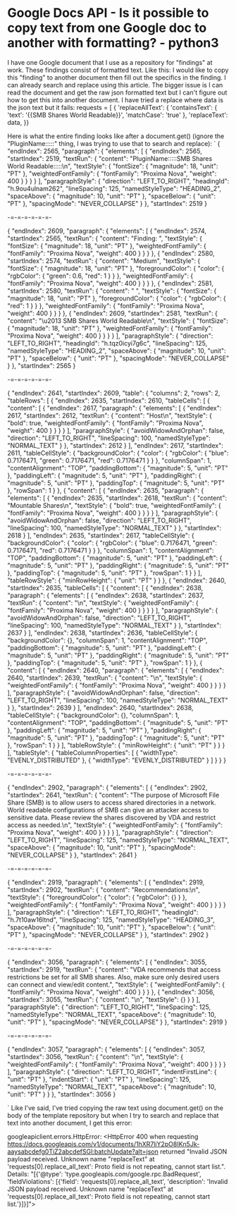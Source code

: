 
# Google Docs API - Is it possible to copy text from one Google doc to another with formatting? - python3

I have one Google document that I use as a repository for "findings" at work. These findings consist of formatted text. Like this: 
I would like to copy this "finding" to another document then fill out the specifics in the finding. I can already search and replace using this article.
The bigger issue is I can read the document and get the raw json formatted text but I can't figure out how to get this into another document. I have tried a replace where data is the json text but it fails:
requests = [
            {
                'replaceAllText': {
                    'containsText': {
                        'text': '{{SMB Shares World Readable}}',
                        'matchCase': 'true'
                    },
                    'replaceText': data,
                }}

Here is what the entire finding looks like after a document.get() (ignore the "PluginName:::::" thing, I was trying to use that to search and replace):
`
{
    "endIndex": 2565,
    "paragraph": {
        "elements": [
            {
                "endIndex": 2565,
                "startIndex": 2519,
                "textRun": {
                    "content": "PluginName:::::SMB Shares World Readable:::::\n",
                    "textStyle": {
                        "fontSize": {
                            "magnitude": 18,
                            "unit": "PT"
                        },
                        "weightedFontFamily": {
                            "fontFamily": "Proxima Nova",
                            "weight": 400
                        }
                    }
                }
            }
        ],
        "paragraphStyle": {
            "direction": "LEFT_TO_RIGHT",
            "headingId": "h.9ou4ulnam262",
            "lineSpacing": 125,
            "namedStyleType": "HEADING_2",
            "spaceAbove": {
                "magnitude": 10,
                "unit": "PT"
            },
            "spaceBelow": {
                "unit": "PT"
            },
            "spacingMode": "NEVER_COLLAPSE"
        }
    },
    "startIndex": 2519
}

-=-=-=-=-=-=-

{
    "endIndex": 2609,
    "paragraph": {
        "elements": [
            {
                "endIndex": 2574,
                "startIndex": 2565,
                "textRun": {
                    "content": "Finding: ",
                    "textStyle": {
                        "fontSize": {
                            "magnitude": 18,
                            "unit": "PT"
                        },
                        "weightedFontFamily": {
                            "fontFamily": "Proxima Nova",
                            "weight": 400
                        }
                    }
                }
            },
            {
                "endIndex": 2580,
                "startIndex": 2574,
                "textRun": {
                    "content": "Medium",
                    "textStyle": {
                        "fontSize": {
                            "magnitude": 18,
                            "unit": "PT"
                        },
                        "foregroundColor": {
                            "color": {
                                "rgbColor": {
                                    "green": 0.6,
                                    "red": 1
                                }
                            }
                        },
                        "weightedFontFamily": {
                            "fontFamily": "Proxima Nova",
                            "weight": 400
                        }
                    }
                }
            },
            {
                "endIndex": 2581,
                "startIndex": 2580,
                "textRun": {
                    "content": " ",
                    "textStyle": {
                        "fontSize": {
                            "magnitude": 18,
                            "unit": "PT"
                        },
                        "foregroundColor": {
                            "color": {
                                "rgbColor": {
                                    "red": 1
                                }
                            }
                        },
                        "weightedFontFamily": {
                            "fontFamily": "Proxima Nova",
                            "weight": 400
                        }
                    }
                }
            },
            {
                "endIndex": 2609,
                "startIndex": 2581,
                "textRun": {
                    "content": "\u2013 SMB Shares World Readable\n",
                    "textStyle": {
                        "fontSize": {
                            "magnitude": 18,
                            "unit": "PT"
                        },
                        "weightedFontFamily": {
                            "fontFamily": "Proxima Nova",
                            "weight": 400
                        }
                    }
                }
            }
        ],
        "paragraphStyle": {
            "direction": "LEFT_TO_RIGHT",
            "headingId": "h.tqz0icyi7g6c",
            "lineSpacing": 125,
            "namedStyleType": "HEADING_2",
            "spaceAbove": {
                "magnitude": 10,
                "unit": "PT"
            },
            "spaceBelow": {
                "unit": "PT"
            },
            "spacingMode": "NEVER_COLLAPSE"
        }
    },
    "startIndex": 2565
}

-=-=-=-=-=-=-

{
    "endIndex": 2641,
    "startIndex": 2609,
    "table": {
        "columns": 2,
        "rows": 2,
        "tableRows": [
            {
                "endIndex": 2635,
                "startIndex": 2610,
                "tableCells": [
                    {
                        "content": [
                            {
                                "endIndex": 2617,
                                "paragraph": {
                                    "elements": [
                                        {
                                            "endIndex": 2617,
                                            "startIndex": 2612,
                                            "textRun": {
                                                "content": "Host\n",
                                                "textStyle": {
                                                    "bold": true,
                                                    "weightedFontFamily": {
                                                        "fontFamily": "Proxima Nova",
                                                        "weight": 400
                                                    }
                                                }
                                            }
                                        }
                                    ],
                                    "paragraphStyle": {
                                        "avoidWidowAndOrphan": false,
                                        "direction": "LEFT_TO_RIGHT",
                                        "lineSpacing": 100,
                                        "namedStyleType": "NORMAL_TEXT"
                                    }
                                },
                                "startIndex": 2612
                            }
                        ],
                        "endIndex": 2617,
                        "startIndex": 2611,
                        "tableCellStyle": {
                            "backgroundColor": {
                                "color": {
                                    "rgbColor": {
                                        "blue": 0.7176471,
                                        "green": 0.7176471,
                                        "red": 0.7176471
                                    }
                                }
                            },
                            "columnSpan": 1,
                            "contentAlignment": "TOP",
                            "paddingBottom": {
                                "magnitude": 5,
                                "unit": "PT"
                            },
                            "paddingLeft": {
                                "magnitude": 5,
                                "unit": "PT"
                            },
                            "paddingRight": {
                                "magnitude": 5,
                                "unit": "PT"
                            },
                            "paddingTop": {
                                "magnitude": 5,
                                "unit": "PT"
                            },
                            "rowSpan": 1
                        }
                    },
                    {
                        "content": [
                            {
                                "endIndex": 2635,
                                "paragraph": {
                                    "elements": [
                                        {
                                            "endIndex": 2635,
                                            "startIndex": 2618,
                                            "textRun": {
                                                "content": "Mountable Shares\n",
                                                "textStyle": {
                                                    "bold": true,
                                                    "weightedFontFamily": {
                                                        "fontFamily": "Proxima Nova",
                                                        "weight": 400
                                                    }
                                                }
                                            }
                                        }
                                    ],
                                    "paragraphStyle": {
                                        "avoidWidowAndOrphan": false,
                                        "direction": "LEFT_TO_RIGHT",
                                        "lineSpacing": 100,
                                        "namedStyleType": "NORMAL_TEXT"
                                    }
                                },
                                "startIndex": 2618
                            }
                        ],
                        "endIndex": 2635,
                        "startIndex": 2617,
                        "tableCellStyle": {
                            "backgroundColor": {
                                "color": {
                                    "rgbColor": {
                                        "blue": 0.7176471,
                                        "green": 0.7176471,
                                        "red": 0.7176471
                                    }
                                }
                            },
                            "columnSpan": 1,
                            "contentAlignment": "TOP",
                            "paddingBottom": {
                                "magnitude": 5,
                                "unit": "PT"
                            },
                            "paddingLeft": {
                                "magnitude": 5,
                                "unit": "PT"
                            },
                            "paddingRight": {
                                "magnitude": 5,
                                "unit": "PT"
                            },
                            "paddingTop": {
                                "magnitude": 5,
                                "unit": "PT"
                            },
                            "rowSpan": 1
                        }
                    }
                ],
                "tableRowStyle": {
                    "minRowHeight": {
                        "unit": "PT"
                    }
                }
            },
            {
                "endIndex": 2640,
                "startIndex": 2635,
                "tableCells": [
                    {
                        "content": [
                            {
                                "endIndex": 2638,
                                "paragraph": {
                                    "elements": [
                                        {
                                            "endIndex": 2638,
                                            "startIndex": 2637,
                                            "textRun": {
                                                "content": "\n",
                                                "textStyle": {
                                                    "weightedFontFamily": {
                                                        "fontFamily": "Proxima Nova",
                                                        "weight": 400
                                                    }
                                                }
                                            }
                                        }
                                    ],
                                    "paragraphStyle": {
                                        "avoidWidowAndOrphan": false,
                                        "direction": "LEFT_TO_RIGHT",
                                        "lineSpacing": 100,
                                        "namedStyleType": "NORMAL_TEXT"
                                    }
                                },
                                "startIndex": 2637
                            }
                        ],
                        "endIndex": 2638,
                        "startIndex": 2636,
                        "tableCellStyle": {
                            "backgroundColor": {},
                            "columnSpan": 1,
                            "contentAlignment": "TOP",
                            "paddingBottom": {
                                "magnitude": 5,
                                "unit": "PT"
                            },
                            "paddingLeft": {
                                "magnitude": 5,
                                "unit": "PT"
                            },
                            "paddingRight": {
                                "magnitude": 5,
                                "unit": "PT"
                            },
                            "paddingTop": {
                                "magnitude": 5,
                                "unit": "PT"
                            },
                            "rowSpan": 1
                        }
                    },
                    {
                        "content": [
                            {
                                "endIndex": 2640,
                                "paragraph": {
                                    "elements": [
                                        {
                                            "endIndex": 2640,
                                            "startIndex": 2639,
                                            "textRun": {
                                                "content": "\n",
                                                "textStyle": {
                                                    "weightedFontFamily": {
                                                        "fontFamily": "Proxima Nova",
                                                        "weight": 400
                                                    }
                                                }
                                            }
                                        }
                                    ],
                                    "paragraphStyle": {
                                        "avoidWidowAndOrphan": false,
                                        "direction": "LEFT_TO_RIGHT",
                                        "lineSpacing": 100,
                                        "namedStyleType": "NORMAL_TEXT"
                                    }
                                },
                                "startIndex": 2639
                            }
                        ],
                        "endIndex": 2640,
                        "startIndex": 2638,
                        "tableCellStyle": {
                            "backgroundColor": {},
                            "columnSpan": 1,
                            "contentAlignment": "TOP",
                            "paddingBottom": {
                                "magnitude": 5,
                                "unit": "PT"
                            },
                            "paddingLeft": {
                                "magnitude": 5,
                                "unit": "PT"
                            },
                            "paddingRight": {
                                "magnitude": 5,
                                "unit": "PT"
                            },
                            "paddingTop": {
                                "magnitude": 5,
                                "unit": "PT"
                            },
                            "rowSpan": 1
                        }
                    }
                ],
                "tableRowStyle": {
                    "minRowHeight": {
                        "unit": "PT"
                    }
                }
            }
        ],
        "tableStyle": {
            "tableColumnProperties": [
                {
                    "widthType": "EVENLY_DISTRIBUTED"
                },
                {
                    "widthType": "EVENLY_DISTRIBUTED"
                }
            ]
        }
    }
}

-=-=-=-=-=-=-

{
    "endIndex": 2902,
    "paragraph": {
        "elements": [
            {
                "endIndex": 2902,
                "startIndex": 2641,
                "textRun": {
                    "content": "The purpose of Microsoft File Share (SMB) is to allow users to access shared directories in a network. World readable configurations of SMB can give an attacker access to sensitive data. Please review the shares discovered by VDA and restrict access as needed.\n",
                    "textStyle": {
                        "weightedFontFamily": {
                            "fontFamily": "Proxima Nova",
                            "weight": 400
                        }
                    }
                }
            }
        ],
        "paragraphStyle": {
            "direction": "LEFT_TO_RIGHT",
            "lineSpacing": 125,
            "namedStyleType": "NORMAL_TEXT",
            "spaceAbove": {
                "magnitude": 10,
                "unit": "PT"
            },
            "spacingMode": "NEVER_COLLAPSE"
        }
    },
    "startIndex": 2641
}

-=-=-=-=-=-=-

{
    "endIndex": 2919,
    "paragraph": {
        "elements": [
            {
                "endIndex": 2919,
                "startIndex": 2902,
                "textRun": {
                    "content": "Recommendations:\n",
                    "textStyle": {
                        "foregroundColor": {
                            "color": {
                                "rgbColor": {}
                            }
                        },
                        "weightedFontFamily": {
                            "fontFamily": "Proxima Nova",
                            "weight": 400
                        }
                    }
                }
            }
        ],
        "paragraphStyle": {
            "direction": "LEFT_TO_RIGHT",
            "headingId": "h.7t10aw16ltnd",
            "lineSpacing": 125,
            "namedStyleType": "HEADING_3",
            "spaceAbove": {
                "magnitude": 10,
                "unit": "PT"
            },
            "spaceBelow": {
                "unit": "PT"
            },
            "spacingMode": "NEVER_COLLAPSE"
        }
    },
    "startIndex": 2902
}

-=-=-=-=-=-=-

{
    "endIndex": 3056,
    "paragraph": {
        "elements": [
            {
                "endIndex": 3055,
                "startIndex": 2919,
                "textRun": {
                    "content": "VDA recommends that access restrictions be set for all SMB shares. Also, make sure only desired users can connect and view/edit content.",
                    "textStyle": {
                        "weightedFontFamily": {
                            "fontFamily": "Proxima Nova",
                            "weight": 400
                        }
                    }
                }
            },
            {
                "endIndex": 3056,
                "startIndex": 3055,
                "textRun": {
                    "content": "\n",
                    "textStyle": {}
                }
            }
        ],
        "paragraphStyle": {
            "direction": "LEFT_TO_RIGHT",
            "lineSpacing": 125,
            "namedStyleType": "NORMAL_TEXT",
            "spaceAbove": {
                "magnitude": 10,
                "unit": "PT"
            },
            "spacingMode": "NEVER_COLLAPSE"
        }
    },
    "startIndex": 2919
}

-=-=-=-=-=-=-

{
    "endIndex": 3057,
    "paragraph": {
        "elements": [
            {
                "endIndex": 3057,
                "startIndex": 3056,
                "textRun": {
                    "content": "\n",
                    "textStyle": {
                        "weightedFontFamily": {
                            "fontFamily": "Proxima Nova",
                            "weight": 400
                        }
                    }
                }
            }
        ],
        "paragraphStyle": {
            "direction": "LEFT_TO_RIGHT",
            "indentFirstLine": {
                "unit": "PT"
            },
            "indentStart": {
                "unit": "PT"
            },
            "lineSpacing": 125,
            "namedStyleType": "NORMAL_TEXT",
            "spaceAbove": {
                "magnitude": 10,
                "unit": "PT"
            }
        }
    },
    "startIndex": 3056
}

`
Like I've said, I've tried copying the raw text using document.get() on the body of the template repository but when I try to search and replace that text into another document, I get this error:


googleapiclient.errors.HttpError: <HttpError 400 when requesting https://docs.googleapis.com/v1/documents/1hXR7liY2pO8IKn5Jk-aaysabcdefg0TiZ2abcdefSGI:batchUpdate?alt=json returned "Invalid JSON payload received. Unknown name "replaceText" at 'requests[0].replace_all_text': Proto field is not repeating, cannot start list.". Details: "[{'@type': 'type.googleapis.com/google.rpc.BadRequest', 'fieldViolations': [{'field': 'requests[0].replace_all_text', 'description': 'Invalid JSON payload received. Unknown name "replaceText" at 'requests[0].replace_all_text': Proto field is not repeating, cannot start list.'}]}]">



        
